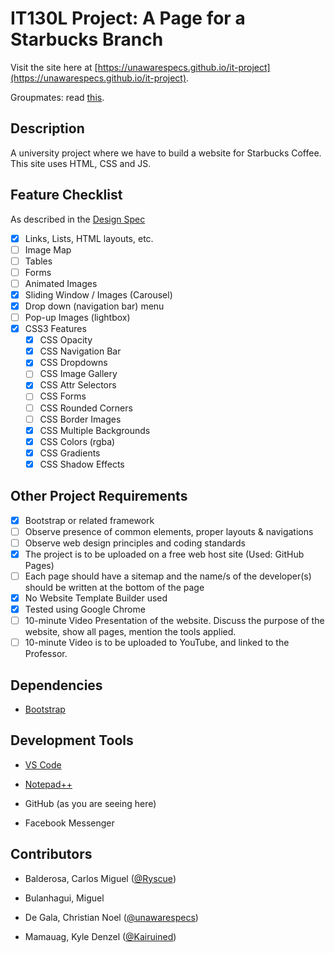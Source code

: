 # IT130L Project: A Page for a Starbucks Branch

Visit the site here at [https://unawarespecs.github.io/it-project](https://unawarespecs.github.io/it-project).

Groupmates: read [this](CONTRIBUTING.md).

## Description

A university project where we have to build a website for Starbucks Coffee. This site uses HTML, CSS and JS.

## Feature Checklist

As described in the [Design Spec](./Instructions.doc)

- [X] Links, Lists, HTML layouts, etc.
- [ ] Image Map
- [ ] Tables
- [ ] Forms
- [ ] Animated Images
- [X] Sliding Window / Images (Carousel)
- [X] Drop down (navigation bar) menu
- [ ] Pop-up Images (lightbox)
- [X] CSS3 Features
  - [X] CSS Opacity
  - [X] CSS Navigation Bar
  - [X] CSS Dropdowns
  - [ ] CSS Image Gallery
  - [X] CSS Attr Selectors
  - [ ] CSS Forms
  - [ ] CSS Rounded Corners
  - [ ] CSS Border Images
  - [X] CSS Multiple Backgrounds
  - [X] CSS Colors (rgba)
  - [X] CSS Gradients
  - [X] CSS Shadow Effects

## Other Project Requirements

- [x] Bootstrap or related framework
- [ ] Observe presence of common elements, proper layouts & navigations
- [ ] Observe web design principles and coding standards
- [x] The project is to be uploaded on a free web host site (Used: GitHub Pages)
- [ ] Each page should have a sitemap and the name/s of the developer(s) should be written at the bottom of the page
- [x] No Website Template Builder used
- [x] Tested using Google Chrome
- [ ] 10-minute Video Presentation of the website. Discuss the purpose of the website, show all pages, mention the tools applied.
- [ ] 10-minute Video is to be uploaded to YouTube, and linked to the Professor.

## Dependencies

- [Bootstrap](https://getbootstrap.com/)

## Development Tools

- [VS Code](https://code.visualstudio.com/)

- [Notepad++](https://notepad-plus-plus.org)

- GitHub (as you are seeing here)

- Facebook Messenger

## Contributors

- Balderosa, Carlos Miguel ([@Ryscue](https://github.com/ryscue))

- Bulanhagui, Miguel

- De Gala, Christian Noel ([@unawarespecs](https://github.com/unawarespecs))

- Mamauag, Kyle Denzel ([@Kairuined](https://github.com/kairuined))
